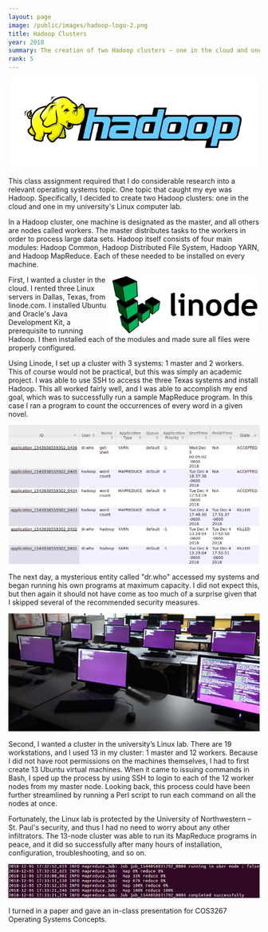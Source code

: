 ```yaml
---
layout: page
image: /public/images/hadoop-logo-2.png
title: Hadoop Clusters
year: 2018
summary: The creation of two Hadoop clusters — one in the cloud and one in a Linux lab.
rank: 5
---
```


<img src="/public/images/hadoop-banner.png">

This class assignment required that I do considerable research into a relevant operating systems topic. One topic that caught my eye was Hadoop. Specifically, I decided to create two Hadoop clusters: one in the cloud and one in my university's Linux computer lab.

In a Hadoop cluster, one machine is designated as the master, and all others are nodes called workers. The master distributes tasks to the workers in order to process large data sets. Hadoop itself consists of four main modules: Hadoop Common, Hadoop Distributed File System, Hadoop YARN, and Hadoop MapReduce. Each of these needed to be installed on every machine.

<img src="/public/images/hadoop-linode.png" width="300" align="right">

First, I wanted a cluster in the cloud. I rented three Linux servers in Dallas, Texas, from linode.com. I installed Ubuntu and Oracle's Java Development Kit, a prerequisite to running Hadoop. I then installed each of the modules and made sure all files were properly configured.

Using Linode, I set up a cluster with 3 systems: 1 master and 2 workers. This of course would not be practical, but this was simply an academic project. I was able to use SSH to access the three Texas systems and install Hadoop. This all worked fairly well, and I was able to accomplish my end goal, which was to successfully run a sample MapReduce program. In this case I ran a program to count the occurrences of every word in a given novel.

<img src="/public/images/hadoop-yarn.png">

The next day, a mysterious entity called "dr.who" accessed my systems and began running his own programs at maximum capacity. I did not expect this, but then again it should not have come as too much of a surprise given that I skipped several of the recommended security measures.

<img src="/public/images/hadoop-lab.png">

Second, I wanted a cluster in the university’s Linux lab. There are 19 workstations, and I used 13 in my cluster: 1 master and 12 workers. Because I did not have root permissions on the machines themselves, I had to first create 13 Ubuntu virtual machines. When it came to issuing commands in Bash, I sped up the process by using SSH to login to each of the 12 worker nodes from my master node. Looking back, this process could have been further streamlined by running a Perl script to run each command on all the nodes at once.

Fortunately, the Linux lab is protected by the University of Northwestern – St. Paul's security, and thus I had no need to worry about any other infiltrators. The 13-node cluster was able to run its MapReduce programs in peace, and it did so successfully after many hours of installation, configuration, troubleshooting, and so on.

<img src="/public/images/hadoop-bash.png">

I turned in a paper and gave an in-class presentation for COS3267 Operating Systems Concepts.
